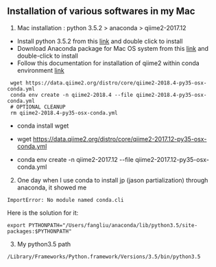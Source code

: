 ## Installation of various softwares in my Mac


1. Mac installation : python 3.5.2 > anaconda > qiime2-2017.12

  * Install python 3.5.2 from this [link](https://www.python.org/ftp/python/3.5.2/python-3.5.2-macosx10.6.pkg) and double     click to install
  * Download Anaconda package for Mac OS system from this [link](https://repo.anaconda.com/archive/Anaconda3-5.1.0-MacOSX-x86_64.pkg) and double-click to install
  * Follow this documentation for installation of qiime2 within conda environment [link](https://docs.qiime2.org/2018.4/install/native/#install-qiime-2-within-a-conda-environment)
  ```
   wget https://data.qiime2.org/distro/core/qiime2-2018.4-py35-osx-conda.yml
   conda env create -n qiime2-2018.4 --file qiime2-2018.4-py35-osx-conda.yml
   # OPTIONAL CLEANUP
   rm qiime2-2018.4-py35-osx-conda.yml
  ```
  * conda install wget
  * wget https://data.qiime2.org/distro/core/qiime2-2017.12-py35-osx-conda.yml
 
  * conda env create -n qiime2-2017.12 --file qiime2-2017.12-py35-osx-conda.yml

2. One day when I use conda to install jp (jason partialization) through anaconda, it showed me 
  ```
  ImportError: No module named conda.cli
  ```
  Here is the solution for it:
  ```
  export PYTHONPATH="/Users/fangliu/anaconda/lib/python3.5/site-packages:$PYTHONPATH"
  ```

3. My python3.5 path

```
/Library/Frameworks/Python.framework/Versions/3.5/bin/python3.5
```
